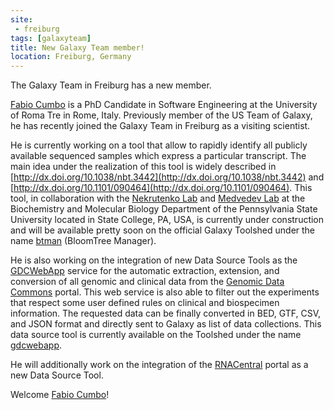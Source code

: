 ```yaml
---
site:
 - freiburg
tags: [galaxyteam]
title: New Galaxy Team member!
location: Freiburg, Germany
---
```


The Galaxy Team in Freiburg has a new member.

[Fabio Cumbo](https://github.com/fabio-cumbo) is a PhD Candidate in Software Engineering at the University of Roma Tre in Rome, Italy. Previously member of the US Team of Galaxy, he has recently joined the Galaxy Team in Freiburg as a visiting scientist.

He is currently working on a tool that allow to rapidly identify all publicly available sequenced samples which express a particular transcript. The main idea under the realization of this tool is widely described in [http://dx.doi.org/10.1038/nbt.3442](http://dx.doi.org/10.1038/nbt.3442) and [http://dx.doi.org/10.1101/090464](http://dx.doi.org/10.1101/090464). This tool, in collaboration with the [Nekrutenko Lab](https://nekrut.github.io/lab_site/) and [Medvedev Lab](http://medvedevgroup.com/) at the Biochemistry and Molecular Biology Department of the Pennsylvania State University located in State College, PA, USA, is currently under construction and will be available pretty soon on the official Galaxy Toolshed under the name [btman](https://toolshed.g2.bx.psu.edu/view/fabio/btman/) (BloomTree Manager). 

He is also working on the integration of new Data Source Tools as the [GDCWebApp](http://bioinf.iasi.cnr.it/gdcwebapp/) service for the automatic extraction, extension, and conversion of all genomic and clinical data from the [Genomic Data Commons](https://gdc.cancer.gov/) portal. This web service is also able to filter out the experiments that respect some user defined rules on clinical and biospecimen information. The requested data can be finally converted in BED, GTF, CSV, and JSON format and directly sent to Galaxy as list of data collections. This data source tool is currently available on the Toolshed under the name [gdcwebapp](https://toolshed.g2.bx.psu.edu/view/iuc/gdcwebapp/).

He will additionally work on the integration of the [RNACentral](http://rnacentral.org/) portal as a new Data Source Tool.

Welcome [Fabio Cumbo](https://github.com/fabio-cumbo)!
